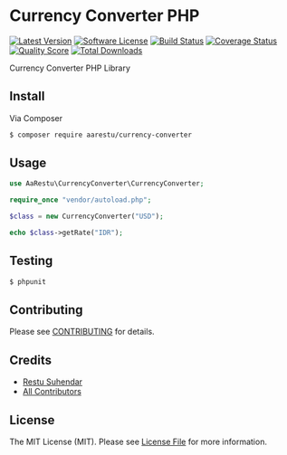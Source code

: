 # Currency Converter PHP
[![Latest Version](https://img.shields.io/github/release/aarestu/currency-converter-php.svg?style=flat-square)](https://github.com/aarestu/currency-converter-php/releases)
[![Software License](https://img.shields.io/badge/license-MIT-brightgreen.svg?style=flat-square)](LICENSE.md)
[![Build Status](https://img.shields.io/travis/aarestu/currency-converter-php/master.svg?style=flat-square)](https://travis-ci.org/aarestu/currency-converter-php)
[![Coverage Status](https://img.shields.io/scrutinizer/coverage/g/aarestu/currency-converter-php.svg?style=flat-square)](https://scrutinizer-ci.com/g/aarestu/currency-converter-php/code-structure)
[![Quality Score](https://img.shields.io/scrutinizer/g/aarestu/currency-converter-php.svg?style=flat-square)](https://scrutinizer-ci.com/g/aarestu/currency-converter-php)
[![Total Downloads](https://img.shields.io/packagist/dt/aarestu/currency-converter-php.svg?style=flat-square)](https://packagist.org/packages/aarestu/currency-converter-php)

Currency Converter PHP Library

## Install

Via Composer

``` bash
$ composer require aarestu/currency-converter
```

## Usage

``` php
use AaRestu\CurrencyConverter\CurrencyConverter;

require_once "vendor/autoload.php";

$class = new CurrencyConverter("USD");

echo $class->getRate("IDR");
```

## Testing

``` bash
$ phpunit
```

## Contributing

Please see [CONTRIBUTING](https://github.com/aarestu/currency-converter-php/blob/master/CONTRIBUTING.md) for details.

## Credits

- [Restu Suhendar](https://github.com/aarestu)
- [All Contributors](https://github.com/aarestu/currency-converter-php/contributors)

## License

The MIT License (MIT). Please see [License File](LICENSE.md) for more information.
